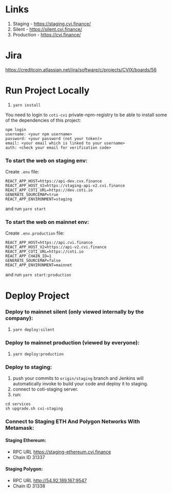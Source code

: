 # Links

1. Staging - https://staging.cvi.finance/
2. Silent - https://silent.cvi.finance/
3. Production - https://cvi.finance/

# Jira 

https://creditcoin.atlassian.net/jira/software/c/projects/CVIX/boards/56

# Run Project Locally

1. `yarn install`

You need to login to `coti-cvi` private-npm-registry to be able to install some of the dependencies of this project:

```
npm login
username: <your npm username>
password: <your password (not your token)>
email: <your email which is linked to your username>
auth: <check your email for verification code>
```

### To start the web on staging env:

Create `.env` file:

```
REACT_APP_HOST=https://api-dev.cvx.finance
REACT_APP_HOST_V2=https://staging-api-v2.cvi.finance
REACT_APP_COTI_URL=https://dev.coti.io
GENERATE_SOURCEMAP=true
REACT_APP_ENVIRONMENT=staging
```

and run `yarn start`

### To start the web on mainnet env:

Create `.env.production` file:

```
REACT_APP_HOST=https://api.cvi.finance
REACT_APP_HOST_V2=https://api-v2.cvi.finance
REACT_APP_COTI_URL=https://coti.io
REACT_APP_CHAIN_ID=1
GENERATE_SOURCEMAP=false
REACT_APP_ENVIRONMENT=mainnet
```

and run `yarn start:production`

# Deploy Project

### Deploy to mainnet silent (only viewed internally by the company):

1. `yarn deploy:silent`

### Deploy to mainnet production (viewed by everyone):

1. `yarn deploy:production`

### Deploy to staging:

1. push your commits to `origin/staging` branch and Jenkins will automatically invoke to build your code and deploy it to staging.
2. connect to coti-staging server.
3. run:
```
cd services
sh upgrade.sh cvi-staging
```

### Connect to Staging ETH And Polygon Networks With Metamask:

#### Staging Ethereum:
* RPC URL https://staging-ethereum.cvi.finance
* Chain ID 31337

#### Staging Polygon:
* RPC URL http://54.92.189.167:9547
* Chain ID 31338
